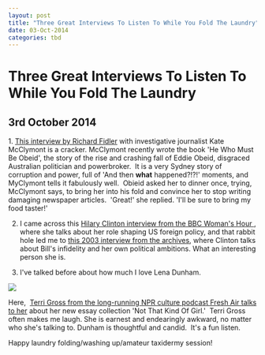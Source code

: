 ```yaml
---
layout: post
title: "Three Great Interviews To Listen To While You Fold The Laundry"
date: 03-Oct-2014
categories: tbd
---
```


# Three Great Interviews To Listen To While You Fold The Laundry

## 3rd October 2014

1. <a href="http://www.abc.net.au/local/stories/2014/07/28/4055392.htm">This interview by Richard Fidler</a> with investigative journalist Kate McClymont is a cracker. McClymont recently wrote the book 'He Who Must Be Obeid',   the story of the rise and crashing fall of Eddie Obeid,   disgraced Australian politician and powerbroker.  It is a very Sydney story of corruption and power, full of 'And then **what** happened?!?!' moments, and MyClymont tells it fabulously well.  Obieid asked her to dinner once, trying, McClymont says, to bring her into his fold and convince her to stop writing damaging newspaper articles.  'Great!' she replied. 'I'll be sure to bring my food taster!'

2. I came across this <a href="http://www.bbc.co.uk/programmes/b048033v">Hilary Clinton interview from the BBC Woman's Hour </a>, where she talks about her role shaping US foreign policy, and that rabbit hole led me to <a href="http://www.bbc.co.uk/programmes/p01ldnxy">this 2003 interview from the archives</a>, where Clinton talks about Bill's infidelity and her own political ambitions. What an interesting person she is.

3. I've talked before about how much I love Lena Dunham.

<img class="photo-horiz" src="http://media.npr.org/assets/img/2014/09/29/resized-photo_wide-db4abffbad39f44a994d5bd396c6f5b7a082e751-s40-c85.png" />

Here,  <a href="http://www.npr.org/2014/09/29/352276798/lena-dunham-on-sex-oversharing-and-writing-about-lost-girls">Terri Gross from the long-running NPR culture podcast Fresh Air talks to her</a> about her new essay collection 'Not That Kind Of Girl.'  Terri Gross often makes me laugh. She is earnest and endearingly awkward, no matter who she's talking to. Dunham is thoughtful and candid.  It's a fun listen.

Happy laundry folding/washing up/amateur taxidermy session!
